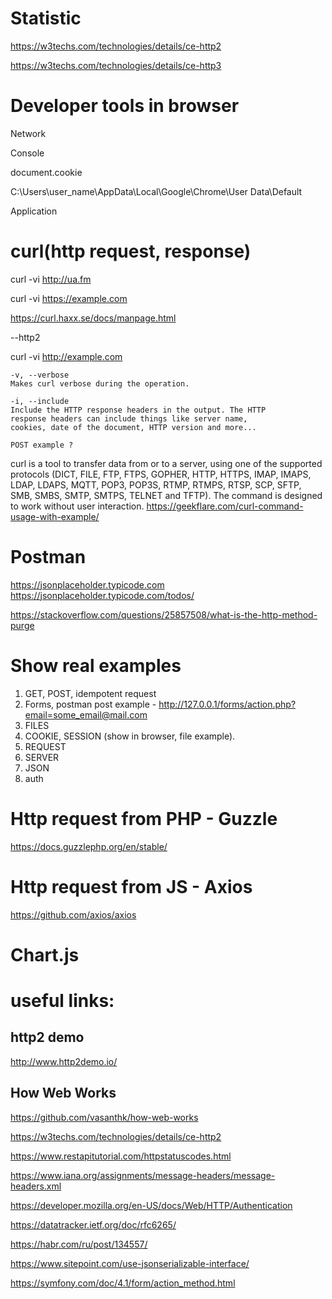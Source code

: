 # Statistic
https://w3techs.com/technologies/details/ce-http2

https://w3techs.com/technologies/details/ce-http3

# Developer tools in browser

Network

Console

document.cookie

C:\Users\user_name\AppData\Local\Google\Chrome\User Data\Default

Application

# curl(http request, response)


curl -vi http://ua.fm

curl -vi https://example.com

https://curl.haxx.se/docs/manpage.html

--http2

curl -vi http://example.com

    -v, --verbose
    Makes curl verbose during the operation.
    
    -i, --include
    Include the HTTP response headers in the output. The HTTP
    response headers can include things like server name,
    cookies, date of the document, HTTP version and more...

    POST example ?


curl is a tool to transfer data from or to a server, using one of the supported protocols (DICT, FILE, FTP, FTPS, GOPHER, HTTP, HTTPS, IMAP, IMAPS, LDAP, LDAPS, MQTT, POP3, POP3S, RTMP, RTMPS, RTSP, SCP, SFTP, SMB, SMBS, SMTP, SMTPS, TELNET and TFTP). The command is designed to work without user interaction.
https://geekflare.com/curl-command-usage-with-example/

# Postman
https://jsonplaceholder.typicode.com
https://jsonplaceholder.typicode.com/todos/

https://stackoverflow.com/questions/25857508/what-is-the-http-method-purge

# Show real examples
1) GET, POST, idempotent request
2) Forms, postman post example - http://127.0.0.1/forms/action.php?email=some_email@mail.com
3) FILES
4) COOKIE, SESSION (show in browser, file example).
5) REQUEST
6) SERVER
7) JSON
8) auth

# Http request from PHP - Guzzle
https://docs.guzzlephp.org/en/stable/

# Http request from JS - Axios
https://github.com/axios/axios

# Chart.js



# useful links:

## http2 demo
http://www.http2demo.io/

## How Web Works
https://github.com/vasanthk/how-web-works


https://w3techs.com/technologies/details/ce-http2

https://www.restapitutorial.com/httpstatuscodes.html

https://www.iana.org/assignments/message-headers/message-headers.xml

https://developer.mozilla.org/en-US/docs/Web/HTTP/Authentication

https://datatracker.ietf.org/doc/rfc6265/

https://habr.com/ru/post/134557/

https://www.sitepoint.com/use-jsonserializable-interface/

https://symfony.com/doc/4.1/form/action_method.html




